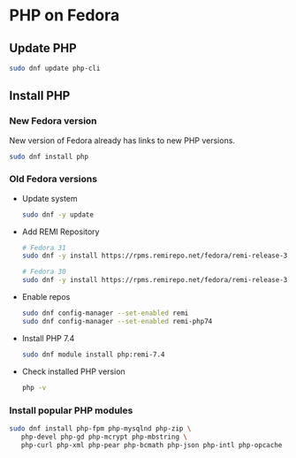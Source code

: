 # PHP on Fedora

## Update PHP

```bash
sudo dnf update php-cli
```

## Install PHP

### New Fedora version

New version of Fedora already has links to new PHP versions.

```bash
sudo dnf install php
```

### Old Fedora versions

- Update system
  ```bash
  sudo dnf -y update
  ```
- Add REMI Repository
  ```bash
  # Fedora 31
  sudo dnf -y install https://rpms.remirepo.net/fedora/remi-release-31.rpm

  # Fedora 30
  sudo dnf -y install https://rpms.remirepo.net/fedora/remi-release-30.rpm
  ```
- Enable repos
  ```bash
  sudo dnf config-manager --set-enabled remi
  sudo dnf config-manager --set-enabled remi-php74
  ```
- Install PHP 7.4
  ```bash
  sudo dnf module install php:remi-7.4
  ```
- Check installed PHP version
  ```bash
  php -v
  ```

### Install popular PHP modules

 ```bash
sudo dnf install php-fpm php-mysqlnd php-zip \
    php-devel php-gd php-mcrypt php-mbstring \
    php-curl php-xml php-pear php-bcmath php-json php-intl php-opcache
 ```
